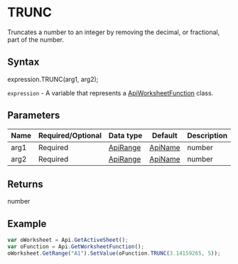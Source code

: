 # TRUNC

Truncates a number to an integer by removing the decimal, or fractional, part of the number.

## Syntax

expression.TRUNC(arg1, arg2);

`expression` - A variable that represents a [ApiWorksheetFunction](../ApiWorksheetFunction.md) class.

## Parameters

| **Name** | **Required/Optional** | **Data type** | **Default** | **Description** |
| ------------- | ------------- | ------------- | ------------- | ------------- |
| arg1 | Required | [ApiRange](../../ApiRange/ApiRange.md) | [ApiName](../../ApiName/ApiName.md) | number |  | The number which will be truncated. |
| arg2 | Required | [ApiRange](../../ApiRange/ApiRange.md) | [ApiName](../../ApiName/ApiName.md) | number |  | A number specifying the precision of the truncation. If this argument is omitted, it is equal to 0 (zero). |

## Returns

number

## Example



```javascript
var oWorksheet = Api.GetActiveSheet();
var oFunction = Api.GetWorksheetFunction();
oWorksheet.GetRange("A1").SetValue(oFunction.TRUNC(3.14159265, 5));
```
